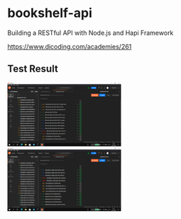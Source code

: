 # bookshelf-api
Building a RESTful API with Node.js and Hapi Framework

https://www.dicoding.com/academies/261

## Test Result
<img src="assets/TestResult1.png"
width="256">&nbsp;&nbsp;&nbsp;
<img src="assets/TestResult2.png"
width="256">&nbsp;&nbsp;&nbsp;
